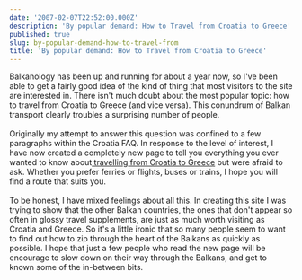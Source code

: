 ```yaml
---
date: '2007-02-07T22:52:00.000Z'
description: 'By popular demand: How to Travel from Croatia to Greece'
published: true
slug: by-popular-demand-how-to-travel-from
title: 'By popular demand: How to Travel from Croatia to Greece'
---
```


Balkanology has been up and running for about a year now, so I've been able to get a fairly good idea of the kind of thing that most visitors to the site are interested in. There isn't much doubt about the most popular topic: how to travel from Croatia to Greece (and vice versa). This conundrum of Balkan transport clearly troubles a surprising number of people.<br /><br />Originally my attempt to answer this question was confined to a few paragraphs within the Croatia FAQ. In response to the level of interest, I have now created a completely new page to tell you everything you ever wanted to know about<a href="http://www.balkanology.com/overview/article_croatia_to_greece.html"> travelling from Croatia to Greece</a> but were afraid to ask. Whether you prefer ferries or flights, buses or trains, I hope you will find a route that suits you.<br /><br />To be honest, I have mixed feelings about all this. In creating this site I was trying to show that the other Balkan countries, the ones that don't appear so often in glossy travel supplements, are just as much worth visiting as Croatia and Greece.  So it's a little ironic that so many people seem to want to find out how to zip through the heart of the Balkans as quickly as possible. I hope that just a few people who read the new page will be encourage to slow down on their way through the Balkans, and get to known some of the in-between bits.